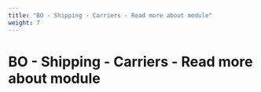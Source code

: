 ```yaml
---
title: "BO - Shipping - Carriers - Read more about module"
weight: 7
---
```


# BO - Shipping - Carriers - Read more about module
